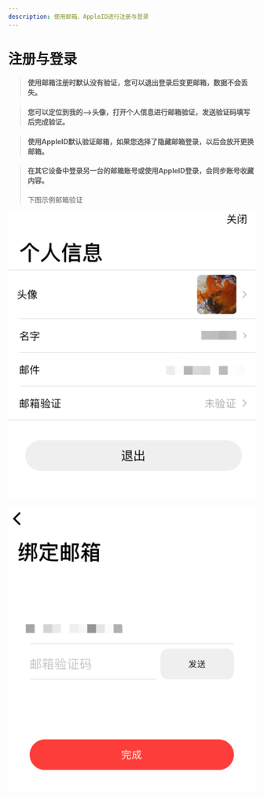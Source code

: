 ```yaml
---
description: 使用邮箱、AppleID进行注册与登录
---
```


# 注册与登录

> #### 使用邮箱注册时默认没有验证，您可以退出登录后变更邮箱，数据不会丢失。

> #### 您可以定位到我的--&gt;头像，打开个人信息进行邮箱验证，发送验证码填写后完成验证。

> #### 使用AppleID默认验证邮箱，如果您选择了隐藏邮箱登录，以后会放开更换邮箱。

> #### 在其它设备中登录另一台的邮箱账号或使用AppleID登录，会同步账号收藏内容。
>
> 下图示例邮箱验证

![](../.gitbook/assets/65489be9-19dd-4c9e-b80e-7241a77ff1e6.png)

![](../.gitbook/assets/bang-ding-you-xiang.png)

